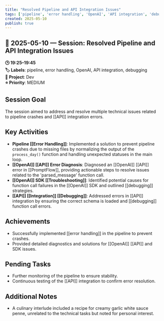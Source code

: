 ```yaml
---
title: "Resolved Pipeline and API Integration Issues"
tags: ['pipeline', 'error handling', 'OpenAI', 'API integration', 'debugging']
created: 2025-05-10
publish: true
---
```


## 📅 2025-05-10 — Session: Resolved Pipeline and API Integration Issues

**🕒 19:25–19:45**  
**🏷️ Labels**: pipeline, error handling, OpenAI, API integration, debugging  
**📂 Project**: Dev  
**⭐ Priority**: MEDIUM  


## Session Goal
The session aimed to address and resolve multiple technical issues related to pipeline crashes and [[API]] integration errors.

## Key Activities
- **Pipeline [[Error Handling]]**: Implemented a solution to prevent pipeline crashes due to missing files by normalizing the output of the `process_day()` function and handling unexpected statuses in the main loop.
- **[[OpenAI]] [[API]] Error Diagnosis**: Diagnosed an [[OpenAI]] [[API]] error in [[PromptFlow]], providing actionable steps to resolve issues related to the 'parsed_message' function call.
- **[[OpenAI]] SDK [[Troubleshooting]]**: Identified potential causes for function call failures in the [[OpenAI]] SDK and outlined [[debugging]] strategies.
- **[[API]] [[Integration]] [[Debugging]]**: Addressed errors in [[API]] integration by ensuring the correct schema is loaded and [[debugging]] function call errors.

## Achievements
- Successfully implemented [[error handling]] in the pipeline to prevent crashes.
- Provided detailed diagnostics and solutions for [[OpenAI]] [[API]] and SDK issues.

## Pending Tasks
- Further monitoring of the pipeline to ensure stability.
- Continuous testing of the [[API]] integration to confirm error resolution.

## Additional Notes
- A culinary interlude included a recipe for creamy garlic white sauce penne, unrelated to the technical tasks but noted for personal interest.

